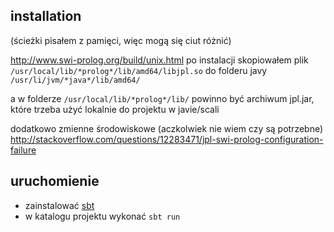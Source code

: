 ## installation

(ścieżki pisałem z pamięci, więc mogą się ciut różnić)

http://www.swi-prolog.org/build/unix.html
po instalacji skopiowałem plik `/usr/local/lib/*prolog*/lib/amd64/libjpl.so` do folderu javy `/usr/li/jvm/*java*/lib/amd64/`

a w folderze `/usr/local/lib/*prolog*/lib/` powinno być archiwum jpl.jar, które trzeba użyć lokalnie do projektu w javie/scali

dodatkowo zmienne środowiskowe (aczkolwiek nie wiem czy są potrzebne)
http://stackoverflow.com/questions/12283471/jpl-swi-prolog-configuration-failure

## uruchomienie

* zainstalować [sbt](http://www.scala-sbt.org/)
* w katalogu projektu wykonać `sbt run`